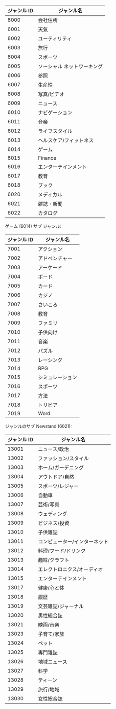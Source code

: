 |ジャンル ID|ジャンル名|
|---|---|
|6000|会社住所|
|6001|天気|
|6002|ユーティリティ|
|6003|旅行|
|6004|スポーツ|
|6005|ソーシャル ネットワーキング|
|6006|参照|
|6007|生産性|
|6008|写真/ビデオ|
|6009|ニュース|
|6010|ナビゲーション|
|6011|音楽|
|6012|ライフスタイル|
|6013|ヘルスケア/フィットネス|
|6014|ゲーム|
|6015|Finance|
|6016|エンターテインメント|
|6017|教育|
|6018|ブック|
|6020|メディカル|
|6021|雑誌・新聞|
|6022|カタログ|

ゲーム (6014) サブ ジャンル:

|ジャンル ID|ジャンル名|
|---|---|
|7001|アクション|
|7002|アドベンチャー|
|7003|アーケード|
|7004|ボード|
|7005|カード|
|7006|カジノ|
|7007|さいころ|
|7008|教育|
|7009|ファミリ|
|7010|子供向け|
|7011|音楽|
|7012|パズル|
|7013|レーシング|
|7014|RPG|
|7015|シミュレーション|
|7016|スポーツ|
|7017|方法|
|7018|トリビア|
|7019|Word|

ジャンルのサブ Newstand (6021):

|ジャンル ID|ジャンル名|
|---|---|
|13001|ニュース/政治|
|13002|ファッション/スタイル|
|13003|ホーム/ガーデニング|
|13004|アウトドア/自然|
|13005|スポーツ/レジャー|
|13006|自動車|
|13007|芸術/写真|
|13008|ウェディング|
|13009|ビジネス/投資|
|13010|子供雑誌|
|13011|コンピューター/インターネット|
|13012|料理/フード/ドリンク|
|13013|趣味/クラフト|
|13014|エレクトロニクス/オーディオ|
|13015|エンターテインメント|
|13017|健康/心と体|
|13018|履歴|
|13019|文芸雑誌/ジャーナル|
|13020|男性総合誌|
|13021|映画/音楽|
|13023|子育て/家族|
|13024|ペット|
|13025|専門雑誌|
|13026|地域ニュース|
|13027|科学|
|13028|ティーン|
|13029|旅行/地域|
|13030|女性総合誌|

